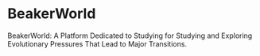 # BeakerWorld
BeakerWorld: A Platform Dedicated to Studying for Studying and Exploring Evolutionary Pressures That Lead to Major Transitions.
